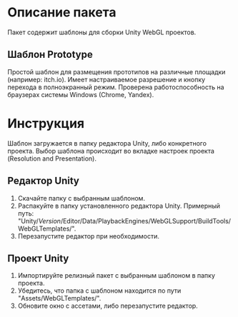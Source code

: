 # Описание пакета
Пакет содержит шаблоны для сборки Unity WebGL проектов.
## Шаблон Prototype
Простой шаблон для размещения прототипов на различные площадки (например: itch.io).
Имеет настраиваемое разрешение и кнопку перехода в полноэкранный режим.
Проверена работоспособность на браузерах системы Windows (Chrome, Yandex).
# Инструкция
Шаблон загружается в папку редактора Unity, либо конкретного проекта.
Выбор шаблона происходит во вкладке настроек проекта (Resolution and Presentation).
## Редактор Unity
1. Скачайте папку с выбранным шаблоном.
2. Распакуйте в папку установленного редактора Unity.
Примерный путь: "Unity/*Version*/Editor/Data/PlaybackEngines/WebGLSupport/BuildTools/WebGLTemplates/".
3. Перезапустите редактор при необходимости.
## Проект Unity
1. Импортируйте релизный пакет с выбранным шаблоном в папку проекта.
2. Убедитесь, что папка с шаблоном находится по пути "Assets/WebGLTemplates/".
3. Обновите окно с ассетами, либо перезапустите редактор.
